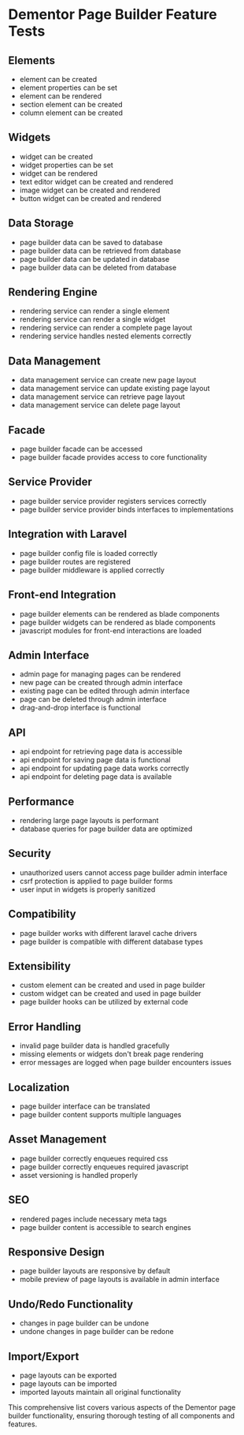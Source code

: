 # Dementor Page Builder Feature Tests

## Elements

- element can be created
- element properties can be set
- element can be rendered
- section element can be created
- column element can be created

## Widgets

- widget can be created
- widget properties can be set
- widget can be rendered
- text editor widget can be created and rendered
- image widget can be created and rendered
- button widget can be created and rendered

## Data Storage

- page builder data can be saved to database
- page builder data can be retrieved from database
- page builder data can be updated in database
- page builder data can be deleted from database

## Rendering Engine

- rendering service can render a single element
- rendering service can render a single widget
- rendering service can render a complete page layout
- rendering service handles nested elements correctly

## Data Management

- data management service can create new page layout
- data management service can update existing page layout
- data management service can retrieve page layout
- data management service can delete page layout

## Facade

- page builder facade can be accessed
- page builder facade provides access to core functionality

## Service Provider

- page builder service provider registers services correctly
- page builder service provider binds interfaces to implementations

## Integration with Laravel

- page builder config file is loaded correctly
- page builder routes are registered
- page builder middleware is applied correctly

## Front-end Integration

- page builder elements can be rendered as blade components
- page builder widgets can be rendered as blade components
- javascript modules for front-end interactions are loaded

## Admin Interface

- admin page for managing pages can be rendered
- new page can be created through admin interface
- existing page can be edited through admin interface
- page can be deleted through admin interface
- drag-and-drop interface is functional

## API

- api endpoint for retrieving page data is accessible
- api endpoint for saving page data is functional
- api endpoint for updating page data works correctly
- api endpoint for deleting page data is available

## Performance

- rendering large page layouts is performant
- database queries for page builder data are optimized

## Security

- unauthorized users cannot access page builder admin interface
- csrf protection is applied to page builder forms
- user input in widgets is properly sanitized

## Compatibility

- page builder works with different laravel cache drivers
- page builder is compatible with different database types

## Extensibility

- custom element can be created and used in page builder
- custom widget can be created and used in page builder
- page builder hooks can be utilized by external code

## Error Handling

- invalid page builder data is handled gracefully
- missing elements or widgets don't break page rendering
- error messages are logged when page builder encounters issues

## Localization

- page builder interface can be translated
- page builder content supports multiple languages

## Asset Management

- page builder correctly enqueues required css
- page builder correctly enqueues required javascript
- asset versioning is handled properly

## SEO

- rendered pages include necessary meta tags
- page builder content is accessible to search engines

## Responsive Design

- page builder layouts are responsive by default
- mobile preview of page layouts is available in admin interface

## Undo/Redo Functionality

- changes in page builder can be undone
- undone changes in page builder can be redone

## Import/Export

- page layouts can be exported
- page layouts can be imported
- imported layouts maintain all original functionality

This comprehensive list covers various aspects of the Dementor page builder functionality, ensuring thorough testing of all components and features.